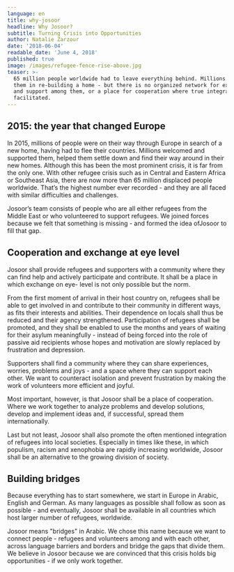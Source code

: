 ```yaml
---
language: en
title: why-josoor
headline: Why Josoor?
subtitle: Turning Crisis into Opportunities
author: Natalie Zarzour
date: '2018-06-04'
readable_date: 'June 4, 2018'
published: true
image: /images/refugee-fence-rise-above.jpg
teaser: >-
  65 million people worldwide had to leave everything behind. Millions support
  them in re-building a home - but there is no organized network for exchange
  and support among them, or a place for cooperation where true integration is
  facilitated.
---
```


## 2015: the year that changed Europe

In 2015, millions of people were on their way through Europe in search of a new home, having had to flee their countries. Millions welcomed and supported them, helped them settle down and find their way around in their new homes. Although this has been the most prominent crisis, it is far from the only one. With other refugee crisis such as in Central and Eastern Africa or Southeast Asia, there are now more than 65 million displaced people worldwide. That’s the highest number ever recorded - and they are all faced with similar difficulties and challenges.

Josoor’s team consists of people who are all either refugees from the Middle East or who volunteered to support refugees. We joined forces because we felt that something is missing - and formed the idea of ​​Josoor to fill that gap.

## Cooperation and exchange at eye level
 
Josoor shall provide refugees and supporters with a community where they can find help and actively participate and contribute. It shall be a place in which exchange on eye- level is not only possible but the norm.

From the first moment of arrival in their host country on, refugees shall be able to get involved in and contribute to their community in different ways, as fits their interests and abilities. Their dependence on locals shall thus be reduced and their agency strengthened. Participation of refugees shall be promoted, and they shall be enabled to use the months and years of waiting for their asylum meaningfully - instead of being forced into the role of passive aid recipients whose hopes and motivation are slowly replaced by frustration and depression.
 
Supporters shall find a community where they can share experiences, worries, problems and joys - and a space where they can support each other. We want to counteract isolation and prevent frustration by making the work of volunteers more efficient and joyful.
 
Most important, however, is that Josoor shall be a place of cooperation. Where we work together to analyze problems and develop solutions, develop and implement ideas and, if successful, spread them internationally.
 
Last but not least, Josoor shall also promote the often mentioned integration of refugees into local societies. Especially in times like these, in which populism, racism and xenophobia are rapidly increasing worldwide, Josoor shall be an alternative to the growing division of society.

## Building bridges

Because everything has to start somewhere, we start in Europe in Arabic, English and German. As many languages ​​as possible shall follow as soon as possible - and eventually, Josoor shall be available in all countries which host larger number of refugees, worldwide.

Josoor means "bridges" in Arabic. We chose this name because we want to connect people - refugees and volunteers among and with each other, across language barriers and borders and bridge the gaps that divide them. We believe in Josoor because we are convinced that this crisis holds big opportunities - if we only work together.
